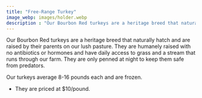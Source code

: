 ```yaml
---
title: "Free-Range Turkey"
image_webp: images/holder.webp
description : "Our Bourbon Red turkeys are a heritage breed that naturally hatch and are raised by their parents on our lush pasture."
---
```


Our Bourbon Red turkeys are a heritage breed that naturally hatch and are raised by their parents on our lush pasture. They are humanely raised with no antibiotics or hormones and have daily access to grass and a stream that runs through our farm. They are only penned at night to keep them safe from predators. 

Our turkeys average 8-16 pounds each and are frozen.

- They are priced at $10/pound.